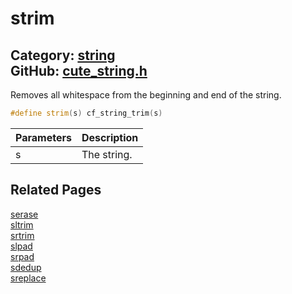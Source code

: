 [//]: # (This file is automatically generated by Cute Framework's docs parser.)
[//]: # (Do not edit this file by hand!)
[//]: # (See: https://github.com/RandyGaul/cute_framework/blob/master/samples/docs_parser.cpp)
[](../header.md ':include')

# strim

Category: [string](/api_reference?id=string)  
GitHub: [cute_string.h](https://github.com/RandyGaul/cute_framework/blob/master/include/cute_string.h)  
---

Removes all whitespace from the beginning and end of the string.

```cpp
#define strim(s) cf_string_trim(s)
```

Parameters | Description
--- | ---
s | The string.

## Related Pages

[serase](/string/serase.md)  
[sltrim](/string/sltrim.md)  
[srtrim](/string/srtrim.md)  
[slpad](/string/slpad.md)  
[srpad](/string/srpad.md)  
[sdedup](/string/sdedup.md)  
[sreplace](/string/sreplace.md)  
